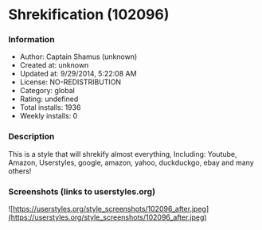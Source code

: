 # Shrekification (102096)

### Information
- Author: Captain Shamus (unknown)
- Created at: unknown
- Updated at: 9/29/2014, 5:22:08 AM
- License: NO-REDISTRIBUTION
- Category: global
- Rating: undefined
- Total installs: 1936
- Weekly installs: 0


### Description
This is a style that will shrekify almost everything, Including: Youtube, Amazon, Userstyles, google, amazon, yahoo, duckduckgo, ebay and many others!


### Screenshots (links to userstyles.org)
![https://userstyles.org/style_screenshots/102096_after.jpeg](https://userstyles.org/style_screenshots/102096_after.jpeg)


